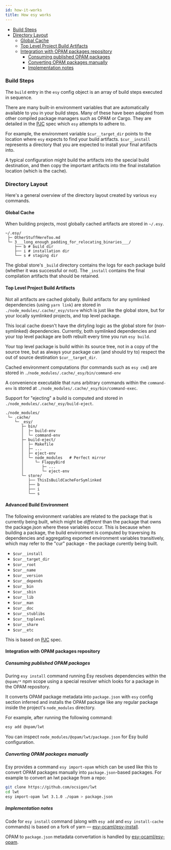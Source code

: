 ```yaml
---
id: how-it-works
title: How esy works
---
```


* [Build Steps](#build-steps)
* [Directory Layout](#directory-layout)
  * [Global Cache](#global-cache)
  * [Top Level Project Build Artifacts](#top-level-project-build-artifacts)
  * [Integration with OPAM packages repository](#integration-with-opam-packages-repository)
    * [Consuming published OPAM packages](#consuming-published-opam-packages)
    * [Converting OPAM packages manually](#converting-opam-packages-manually)
    * [Implementation notes](#implementation-notes)

### Build Steps

The `build` entry in the `esy` config object is an array of build steps executed in sequence.

There are many built-in environment variables that are automatically available
to you in your build steps. Many of these have been adapted from other compiled
package managers such as OPAM or Cargo. They are detailed in the [PJC](https://github.com/jordwalke/PackageJsonForCompilers) spec
which `esy` attempts to adhere to.

For example, the environment variable `$cur__target_dir` points to the location where `esy` expects to find your build artifacts. `$cur__install` represents a directory that you are
expected to install your final artifacts into.

A typical configuration might build the artifacts into the special build
destination, and then copy the important artifacts into the final installation
location (which is the cache).

### Directory Layout

Here's a general overview of the directory layout created by various `esy`
commands.

#### Global Cache

When building projects, most globally cached artifacts are stored in `~/.esy`.

    ~/.esy/
     ├─ OtherStuffHereToo.md
     └─ 3___long_enough_padding_for_relocating_binaries___/
        ├── b # build dir
        ├── i # installation dir
        └── s # staging dir

The global store's `_build` directory contains the logs for each package build (whether it was successful or not). The `_install` contains the final
compilation artifacts that should be retained.

#### Top Level Project Build Artifacts

Not all artifacts are cached globally. Build artifacts for any symlinked
dependencies (using `yarn link`) are stored in
`./node_modules/.cache/_esy/store` which is just like the global store, but for
your locally symlinked projects, and top level package.

This local cache doesn't have the dirtyling logic as the global store for
(non-symlinked) dependencies. Currently, both symlinked dependencies and your
top level package are both rebuilt every time you run `esy build`.

Your top level package is build within its source tree, not in a copy of the
source tree, but as always your package can (and should try to) respect the out
of source destination `$cur__target_dir`.

Cached environment computations (for commands such as `esy cmd`) are stored in
`./node_modules/.cache/_esy/bin/command-env`

A convenience executable that runs arbitrary commands within the `command-env`
is stored at `./node_modules/.cache/_esy/bin/command-exec`.

Support for "ejecting" a build is computed and stored in
`./node_modules/.cache/_esy/build-eject`.

    ./node_modules/
     └─ .cache/
        └─ _esy/
           ├─ bin/
           │  ├─ build-env
           │  └─ command-env
           ├─ build-eject/
           │  ├─ Makefile
           │  ├─ ...
           │  ├─ eject-env
           │  └─ node_modules   # Perfect mirror
           │     └─ FlappyBird
           │        ├─ ...
           │        └─ eject-env
           └─ store/
              ├── ThisIsBuildCacheForSymlinked
              ├── b
              ├── i
              └── s

#### Advanced Build Environment

The following environment variables are related to the package that is
currently being built, which might be _different_ than the package that
owns the package.json where these variables occur. This is because
when building a package, the build environment is computed by traversing
its dependencies and aggregating exported environment variables transitively,
which may refer to the "cur" package - the package *cur*ently being built.

* `$cur__install`
* `$cur__target_dir`
* `$cur__root`
* `$cur__name`
* `$cur__version`
* `$cur__depends`
* `$cur__bin`
* `$cur__sbin`
* `$cur__lib`
* `$cur__man`
* `$cur__doc`
* `$cur__stublibs`
* `$cur__toplevel`
* `$cur__share`
* `$cur__etc`

This is based on [PJC](https://github.com/jordwalke/PackageJsonForCompilers) spec.

#### Integration with OPAM packages repository

##### Consuming published OPAM packages

During `esy install` command running Esy resolves dependencies within the
`@opam/*` npm scope using a special resolver which looks for a package in the
OPAM repository.

It converts OPAM package metadata into `package.json` with `esy` config section
inferred and installs the OPAM package like any regular package inside the
project's `node_modules` directory.

For example, after running the following command:

```bash
esy add @opam/lwt
```

You can inspect `node_modules/@opam/lwt/package.json` for Esy build configuration.

##### Converting OPAM packages manually

Esy provides a command `esy import-opam` which can be used like this to convert
OPAM packages manually into `package.json`-based packages. For example to
convert an lwt package from a repo:

```bash
git clone https://github.com/ocsigen/lwt
cd lwt
esy import-opam lwt 3.1.0 ./opam > package.json
```

##### Implementation notes

Code for `esy install` command (along with `esy add` and `esy install-cache`
commands) is based on a fork of yarn — [esy-ocaml/esy-install](https://github.com/esy/esy-install).

OPAM to `package.json` metadata convertation is handled by
[esy-ocaml/esy-opam](https://github.com/esy-ocaml/esy-opam).
